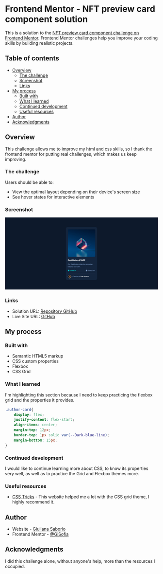 # Frontend Mentor - NFT preview card component solution

This is a solution to the [NFT preview card component challenge on Frontend Mentor](https://www.frontendmentor.io/challenges/nft-preview-card-component-SbdUL_w0U). Frontend Mentor challenges help you improve your coding skills by building realistic projects. 

## Table of contents

- [Overview](#overview)
  - [The challenge](#the-challenge)
  - [Screenshot](#screenshot)
  - [Links](#links)
- [My process](#my-process)
  - [Built with](#built-with)
  - [What I learned](#what-i-learned)
  - [Continued development](#continued-development)
  - [Useful resources](#useful-resources)
- [Author](#author)
- [Acknowledgments](#acknowledgments)

## Overview

This challenge allows me to improve my html and css skills, so I thank the frontend mentor for putting real challenges, which makes us keep improving.

### The challenge

Users should be able to:

- View the optimal layout depending on their device's screen size
- See hover states for interactive elements

### Screenshot

![](./assets/images/screenshot-solution.png)

### Links

- Solution URL: [Repository GitHub](https://github.com/GiSofia/NFTComponent)
- Live Site URL: [GitHub](https://gisofia.github.io/NFTComponent/)

## My process

### Built with

- Semantic HTML5 markup
- CSS custom properties
- Flexbox
- CSS Grid


### What I learned

I'm highlighting this section because I need to keep practicing the flexbox grid and the properties it provides.

```css
.author-card{
    display: flex;
    justify-content: flex-start;
    align-items: center;
    margin-top: 12px;
    border-top: 1px solid var(--Dark-blue-line);
    margin-bottom: 15px;
}
```

### Continued development

I would like to continue learning more about CSS, to know its properties very well, as well as to practice the Grid and Flexbox themes more.

### Useful resources

- [CSS Tricks](https://css-tricks.com/snippets/css/complete-guide-grid/) - This website helped me a lot with the CSS grid theme, I highly recommend it.

## Author

- Website - [Giuliana Saborío](https://gisofia.github.io/portfolio/)
- Frontend Mentor - [@GiSofia](https://www.frontendmentor.io/profile/GiSofia)

## Acknowledgments

I did this challenge alone, without anyone's help, more than the resources I occupied.
